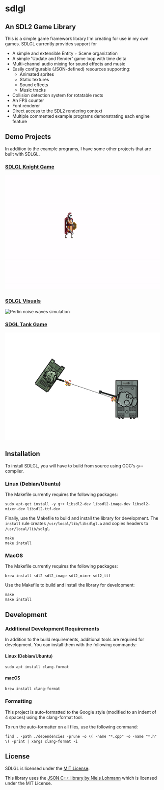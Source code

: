 # sdlgl


## An SDL2 Game Library

This is a simple game framework library I'm creating for use in my own games. SDLGL currently provides support for 
* A simple and extensible Entity + Scene organization
* A simple 'Update and Render' game loop with time delta
* Multi-channel audio mixing for sound effects and music
* Easily configurable (JSON-defined) resources supporting:
	* Animated sprites
	* Static textures
	* Sound effects
	* Music tracks
* Collision detection system for rotatable rects
* An FPS counter
* Font renderer
* Direct access to the SDL2 rendering context
* Multiple commented example programs demonstrating each engine feature


## Demo Projects

In addition to the example programs, I have some other projects that are built with SDLGL.

### [SDLGL Knight Game](https://github.com/graysonpike/sdlgl-knight-game)
![Knight game gameplay](screenshots/knight.gif)

### [SDLGL Visuals](https://github.com/graysonpike/sdlgl-visuals)
![Perlin noise waves simulation](screenshots/waves.gif)

### [SDGL Tank Game](https://github.com/graysonpike/sdlgl-tank-game)
![Tank game gameplay](screenshots/tanks.png)



## Installation

To install SDLGL, you will have to build from source using GCC's `g++` compiler.
### Linux (Debian/Ubuntu)

The Makefile currently requires the following packages:

```
sudo apt-get install -y g++ libsdl2-dev libsdl2-image-dev libsdl2-mixer-dev libsdl2-ttf-dev
```

Finally, use the Makefile to build and install the library for development. The `install` rule creates `/usr/local/lib/libsdlgl.a` and copies headers to `/usr/local/lib/sdlgl`.
```
make
make install
```

### MacOS

The Makefile currently requires the following packages:

```
brew install sdl2 sdl2_image sdl2_mixer sdl2_ttf
```

Use the Makefile to build and install the library for development:
```
make
make install
```

## Development

### Additional Development Requirements
In addition to the build requirements, additional tools are required for development.
You can install them with the following commands:
#### Linux (Debian/Ubuntu)
```shell
sudo apt install clang-format
```
#### macOS
```shell
brew install clang-format
```

### Formatting
This project is auto-formatted to the Google style (modified to an indent of 4 spaces)
using the clang-format tool.

To run the auto-formatter on all files, use the following command:
```shell
find . -path ./dependencies -prune -o \( -name "*.cpp" -o -name "*.h" \) -print | xargs clang-format -i
```

## License
SDLGL is licensed under the [MIT License](https://github.com/graysonpike/sdlgl/blob/master/LICENSE).

This library uses the [JSON C++ library by Niels Lohmann](https://github.com/nlohmann/json) which is licensed under the MIT License.